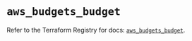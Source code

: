 # `aws_budgets_budget`

Refer to the Terraform Registry for docs: [`aws_budgets_budget`](https://registry.terraform.io/providers/hashicorp/aws/5.86.1/docs/resources/budgets_budget).
